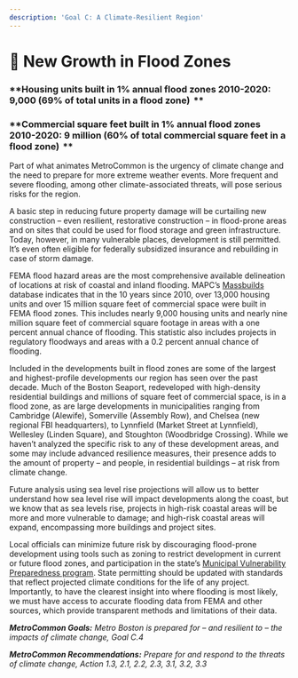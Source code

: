 ```yaml
---
description: 'Goal C: A Climate-Resilient Region'
---
```


# 🌊 New Growth in Flood Zones

### **Housing units built in 1% annual flood zones 2010-2020: 9,000 (69% of total units in a flood zone)  **

### **Commercial square feet built in 1% annual flood zones 2010-2020: 9 million (60% of total commercial square feet in a flood zone)  **

Part of what animates MetroCommon is the urgency of climate change and the need to prepare for more extreme weather events. More frequent and severe flooding, among other climate-associated threats, will pose serious risks for the region.

A basic step in reducing future property damage will be curtailing new construction – even resilient, restorative construction – in flood-prone areas and on sites that could be used for flood storage and green infrastructure. Today, however, in many vulnerable places, development is still permitted. It’s even often eligible for federally subsidized insurance and rebuilding in case of storm damage.

FEMA flood hazard areas are the most comprehensive available delineation of locations at risk of coastal and inland flooding. MAPC’s [Massbuilds](https://www.massbuilds.com/map) database indicates that in the 10 years since 2010, over 13,000 housing units and over 15 million square feet of commercial space were built in FEMA flood zones. This includes nearly 9,000 housing units and nearly nine million square feet of commercial square footage in areas with a one percent annual chance of flooding. This statistic also includes projects in regulatory floodways and areas with a 0.2 percent annual chance of flooding.

Included in the developments built in flood zones are some of the largest and highest-profile developments our region has seen over the past decade. Much of the Boston Seaport, redeveloped with high-density residential buildings and millions of square feet of commercial space, is in a flood zone, as are large developments in municipalities ranging from Cambridge (Alewife), Somerville (Assembly Row), and Chelsea (new regional FBI headquarters), to Lynnfield (Market Street at Lynnfield), Wellesley (Linden Square), and Stoughton (Woodbridge Crossing). While we haven’t analyzed the specific risk to any of these development areas, and some may include advanced resilience measures, their presence adds to the amount of property – and people, in residential buildings – at risk from climate change.

Future analysis using sea level rise projections will allow us to better understand how sea level rise will impact developments along the coast, but we know that as sea levels rise, projects in high-risk coastal areas will be more and more vulnerable to damage; and high-risk coastal areas will expand, encompassing more buildings and project sites.

Local officials can minimize future risk by discouraging flood-prone development using tools such as zoning to restrict development in current or future flood zones, and participation in the state’s [Municipal Vulnerability Preparedness program](https://www.mass.gov/municipal-vulnerability-preparedness-mvp-program). State permitting should be updated with standards that reflect projected climate conditions for the life of any project. Importantly, to have the clearest insight into where flooding is most likely, we must have access to accurate flooding data from FEMA and other sources, which provide transparent methods and limitations of their data.&#x20;

_**MetroCommon Goals:** Metro Boston is prepared for – and resilient to – the impacts of climate change, Goal C.4_

_**MetroCommon Recommendations:** Prepare for and respond to the threats of climate change, Action 1.3, 2.1, 2.2, 2.3, 3.1, 3.2, 3.3_

